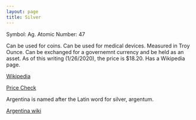 ```yaml
---
layout: page
title: Silver
---
```

Symbol: Ag. 
Atomic Number: 47   

Can be used for coins. Can be used for medical devices. Measured in Troy Ounce. Can be exchanged for a governemnt currency and be held as an asset. As of this writing (1/26/2020), the price is $18.20. Has a Wikipedia page.

[Wikipedia](https://en.wikipedia.org/wiki/Silver)

[Price Check](https://www.apmex.com/silver-price)

Argentina is named after the Latin word for silver, argentum.

[Argentina wiki](https://en.wikipedia.org/wiki/Argentina)
